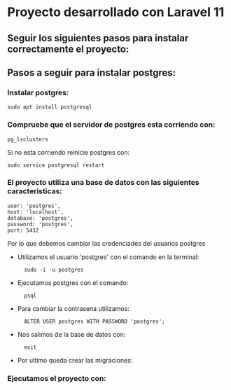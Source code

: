 # Proyecto desarrollado con Laravel 11
## Seguir los siguientes pasos para instalar correctamente el proyecto:



## Pasos a seguir para instalar postgres:
### Instalar postgres:
    sudo apt install postgresql

### Compruebe que el servidor de postgres esta corriendo con:
    pg_lsclusters
Si no esta corriendo reinicie postgres con: 
    
    sudo service postgresql restart

### El proyecto utiliza una base de datos con las siguientes caracteristicas:
```
user: 'postgres',
host: 'localhost',
database: 'postgres',
password: 'postgres',
port: 5432
```

Por lo que debemos cambiar las credenciades del usuarios postgres

- Utilizamos el usuario 'postgres' con el comando en la terminal:

        sudo -i -u postgres

- Ejecutamos postgres con el comando:

        psql

- Para cambiar la contrasena utilizamos:
    
        ALTER USER postgres WITH PASSWORD 'postgres';

- Nos salimos de la base de datos con: 
    
        exit

- Por ultimo queda crear las migraciones:

### Ejecutamos el proyecto con: